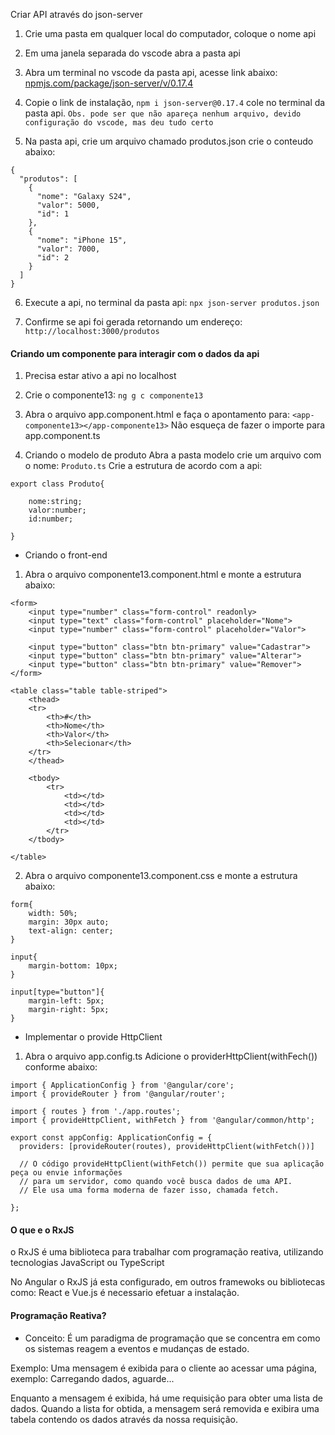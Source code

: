 Criar API através do json-server

1. Crie uma pasta em qualquer local do computador, coloque o nome api
2. Em uma janela separada do vscode abra a pasta api
3. Abra um terminal no vscode da pasta api, acesse link abaixo:
[npmjs.com/package/json-server/v/0.17.4](https://www.npmjs.com/package/json-server/v/0.17.4)


4. Copie o link de instalação, `npm i json-server@0.17.4` cole no terminal da pasta api.
`Obs. pode ser que não apareça nenhum arquivo, devido configuração do vscode, mas deu tudo certo`

5. Na pasta api, crie um arquivo chamado produtos.json
crie o conteudo abaixo:

```
{
  "produtos": [
    {
      "nome": "Galaxy S24",
      "valor": 5000,
      "id": 1
    },
    {
      "nome": "iPhone 15",
      "valor": 7000,
      "id": 2
    }
  ]
}
```

6. Execute a api, no terminal da pasta api:
`npx json-server produtos.json`

7. Confirme se api foi gerada retornando um endereço:
` http://localhost:3000/produtos ` 


#### Criando um componente para interagir com o dados da api

1. Precisa estar ativo a api no localhost

2. Crie o componente13:
`ng g c componente13`

3. Abra o arquivo app.component.html e faça o apontamento para:
`<app-componente13></app-componente13>`
Não esqueça de fazer o importe para app.component.ts

4. Criando o modelo de produto
Abra a pasta modelo crie um arquivo com o nome: `Produto.ts`
Crie a estrutura de acordo com a api:

```
export class Produto{

    nome:string;
    valor:number;
    id:number;
    
}
```

* Criando o front-end

1. Abra o arquivo componente13.component.html e monte a estrutura abaixo:

```
<form>
    <input type="number" class="form-control" readonly>
    <input type="text" class="form-control" placeholder="Nome">
    <input type="number" class="form-control" placeholder="Valor">

    <input type="button" class="btn btn-primary" value="Cadastrar">
    <input type="button" class="btn btn-primary" value="Alterar">
    <input type="button" class="btn btn-primary" value="Remover">
</form>

<table class="table table-striped">
    <thead>
    <tr>
        <th>#</th>
        <th>Nome</th>
        <th>Valor</th>
        <th>Selecionar</th>
    </tr>
    </thead>

    <tbody>
        <tr>
            <td></td>
            <td></td>
            <td></td>
            <td></td>
        </tr>
    </tbody>

</table>

```

2. Abra o arquivo componente13.component.css e monte a estrutura abaixo:
```
form{
    width: 50%;
    margin: 30px auto;
    text-align: center;
}

input{
    margin-bottom: 10px;
}

input[type="button"]{
    margin-left: 5px;
    margin-right: 5px;
}
```

* Implementar o provide HttpClient

1. Abra o arquivo app.config.ts
Adicione  o providerHttpClient(withFech()) conforme abaixo:
```
import { ApplicationConfig } from '@angular/core';
import { provideRouter } from '@angular/router';

import { routes } from './app.routes';
import { provideHttpClient, withFetch } from '@angular/common/http';

export const appConfig: ApplicationConfig = {
  providers: [provideRouter(routes), provideHttpClient(withFetch())]

  // O código provideHttpClient(withFetch()) permite que sua aplicação peça ou envie informações 
  // para um servidor, como quando você busca dados de uma API. 
  // Ele usa uma forma moderna de fazer isso, chamada fetch.

};

```

#### O que e o RxJS
o RxJS é uma biblioteca para trabalhar com programação reativa, utilizando tecnologias JavaScript ou TypeScript

No Angular o RxJS já esta configurado, em outros framewoks ou bibliotecas como: React e Vue.js é necessario efetuar a instalação.

#### Programação Reativa?
* Conceito: É um paradigma de programação que se concentra em como os sistemas reagem a eventos e mudanças de estado.

Exemplo: Uma mensagem é exibida para o cliente ao acessar uma página, exemplo: Carregando dados, aguarde...

Enquanto a mensagem é exibida, há ume requisição para obter uma lista de dados. Quando a lista for obtida, a mensagem será removida e exibira uma tabela contendo os dados através da nossa requisição.


